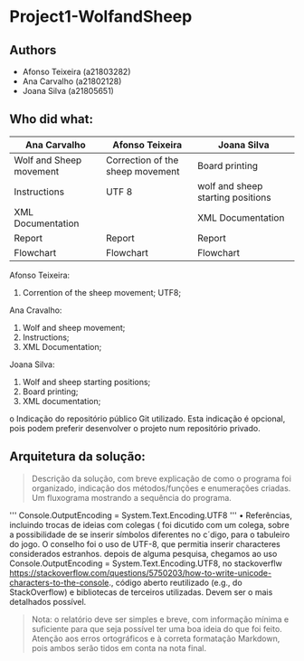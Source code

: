# Project1-WolfandSheep

## Authors

* Afonso Teixeira (a21803282)
* Ana Carvalho (a21802128)
* Joana Silva (a21805651)

## Who did what:
|     Ana Carvalho        |     Afonso Teixeira            |     Joana Silva                 |
|-------------------------|--------------------------------|---------------------------------|
|Wolf and Sheep movement  |Correction of the sheep movement|Board printing                   |
|Instructions             |UTF 8                           |wolf and sheep starting positions|
|XML Documentation        |                                |XML Documentation                |
|Report                   |Report                          |Report                           |
|Flowchart                |Flowchart                       |Flowchart                        |


Afonso Teixeira:
1. Corrention of the sheep movement;
UTF8;

Ana Cravalho:
1. Wolf and sheep movement;
2. Instructions;
3. XML Documentation;

Joana Silva:
1. Wolf and sheep starting positions;
2. Board printing;
3. XML documentation;



o	Indicação do repositório público Git utilizado. Esta indicação é opcional, pois podem preferir desenvolver o projeto num repositório privado.

## Arquitetura da solução:

>	Descrição da solução, com breve explicação de como o programa foi organizado, indicação dos métodos/funções e enumerações criadas.
>	Um fluxograma mostrando a sequência do programa.


'''
Console.OutputEncoding = System.Text.Encoding.UTF8
'''
•	Referências, incluindo trocas de ideias com colegas ( foi dicutido com um colega, sobre a possibilidade de se inserir símbolos diferentes no c´digo, para o tabuleiro do jogo. O conselho foi o uso de UTF-8, que permitia inserir characteres considerados estranhos. depois de alguma pesquisa, chegamos ao uso Console.OutputEncoding = System.Text.Encoding.UTF8, no stackoverflw https://stackoverflow.com/questions/5750203/how-to-write-unicode-characters-to-the-console., código aberto reutilizado (e.g., do StackOverflow) e bibliotecas de terceiros utilizadas. Devem ser o mais detalhados possível.


>	Nota: o relatório deve ser simples e breve, com informação mínima e suficiente para que seja possível ter uma boa ideia do que foi feito. Atenção aos erros ortográficos e à correta formatação Markdown, pois ambos serão tidos em conta na nota final.
